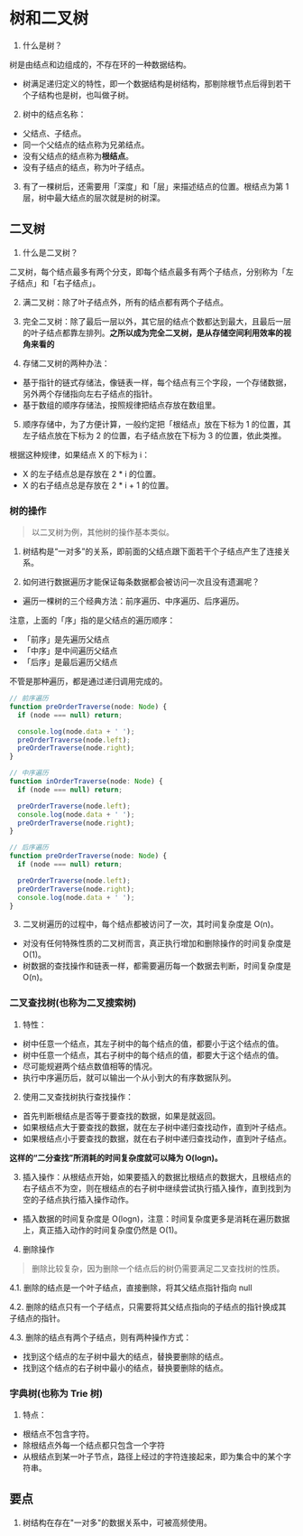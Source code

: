 # 树和二叉树

1. 什么是树？

树是由结点和边组成的，不存在环的一种数据结构。

- 树满足递归定义的特性，即一个数据结构是树结构，那剔除根节点后得到若干个子结构也是树，也叫做子树。

2. 树中的结点名称：

- 父结点、子结点。
- 同一个父结点的结点称为兄弟结点。
- 没有父结点的结点称为**根结点**。
- 没有子结点的结点，称为叶子结点。

3. 有了一棵树后，还需要用「深度」和「层」来描述结点的位置。根结点为第 1 层，树中最大结点的层次就是树的树深。

## 二叉树

1. 什么是二叉树？

二叉树，每个结点最多有两个分支，即每个结点最多有两个子结点，分别称为「左子结点」和「右子结点」。

2. 满二叉树：除了叶子结点外，所有的结点都有两个子结点。

3. 完全二叉树：除了最后一层以外，其它层的结点个数都达到最大，且最后一层的叶子结点都靠左排列。**之所以成为完全二叉树，是从存储空间利用效率的视角来看的**

4. 存储二叉树的两种办法：

- 基于指针的链式存储法，像链表一样，每个结点有三个字段，一个存储数据，另外两个存储指向左右子结点的指针。
- 基于数组的顺序存储法，按照规律把结点存放在数组里。

5. 顺序存储中，为了方便计算，一般约定把「根结点」放在下标为 1 的位置，其左子结点放在下标为 2 的位置，右子结点放在下标为 3 的位置，依此类推。

根据这种规律，如果结点 X 的下标为 i：

- X 的左子结点总是存放在 2 \* i 的位置。
- X 的右子结点总是存放在 2 \* i + 1 的位置。

### 树的操作

> 以二叉树为例，其他树的操作基本类似。

1. 树结构是“一对多”的关系，即前面的父结点跟下面若干个子结点产生了连接关系。

2. 如何进行数据遍历才能保证每条数据都会被访问一次且没有遗漏呢？

- 遍历一棵树的三个经典方法：前序遍历、中序遍历、后序遍历。

注意，上面的「序」指的是父结点的遍历顺序：

- 「前序」是先遍历父结点
- 「中序」是中间遍历父结点
- 「后序」是最后遍历父结点

不管是那种遍历，都是通过递归调用完成的。

```ts
// 前序遍历
function preOrderTraverse(node: Node) {
  if (node === null) return;

  console.log(node.data + ' ');
  preOrderTraverse(node.left);
  preOrderTraverse(node.right);
}

// 中序遍历
function inOrderTraverse(node: Node) {
  if (node === null) return;

  preOrderTraverse(node.left);
  console.log(node.data + ' ');
  preOrderTraverse(node.right);
}

// 后序遍历
function preOrderTraverse(node: Node) {
  if (node === null) return;

  preOrderTraverse(node.left);
  preOrderTraverse(node.right);
  console.log(node.data + ' ');
}
```

3. 二叉树遍历的过程中，每个结点都被访问了一次，其时间复杂度是 O(n)。

- 对没有任何特殊性质的二叉树而言，真正执行增加和删除操作的时间复杂度是 O(1)。
- 树数据的查找操作和链表一样，都需要遍历每一个数据去判断，时间复杂度是 O(n)。

### 二叉查找树(也称为二叉搜索树)

1. 特性：

- 树中任意一个结点，其左子树中的每个结点的值，都要小于这个结点的值。
- 树中任意一个结点，其右子树中的每个结点的值，都要大于这个结点的值。
- 尽可能规避两个结点数值相等的情况。
- 执行中序遍历后，就可以输出一个从小到大的有序数据队列。

2. 使用二叉查找树执行查找操作：

- 首先判断根结点是否等于要查找的数据，如果是就返回。
- 如果根结点大于要查找的数据，就在左子树中递归查找动作，直到叶子结点。
- 如果根结点小于要查找的数据，就在右子树中递归查找动作，直到叶子结点。

**这样的“二分查找”所消耗的时间复杂度就可以降为 O(logn)。**

3. 插入操作：从根结点开始，如果要插入的数据比根结点的数据大，且根结点的右子结点不为空，则在根结点的右子树中继续尝试执行插入操作，直到找到为空的子结点执行插入操作动作。

- 插入数据的时间复杂度是 O(logn)，注意：时间复杂度更多是消耗在遍历数据上，真正插入动作的时间复杂度仍然是 O(1)。

4. 删除操作

> 删除比较复杂，因为删除一个结点后的树仍需要满足二叉查找树的性质。

4.1. 删除的结点是一个叶子结点，直接删除，将其父结点指针指向 null

4.2. 删除的结点只有一个子结点，只需要将其父结点指向的子结点的指针换成其子结点的指针。

4.3. 删除的结点有两个子结点，则有两种操作方式：

- 找到这个结点的左子树中最大的结点，替换要删除的结点。
- 找到这个结点的右子树中最小的结点，替换要删除的结点。

### 字典树(也称为 Trie 树)

1. 特点：

- 根结点不包含字符。
- 除根结点外每一个结点都只包含一个字符
- 从根结点到某一叶子节点，路径上经过的字符连接起来，即为集合中的某个字符串。

## 要点

1. 树结构在存在"一对多"的数据关系中，可被高频使用。
